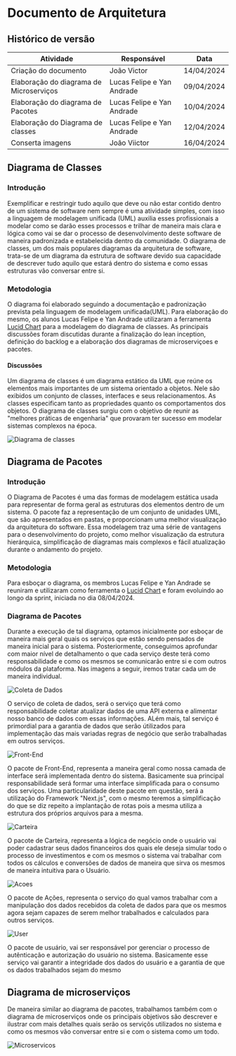 # Documento de Arquitetura

## Histórico de versão

| Atividade                          | Responsável   | Data       |
|------------------------------------|---------------|------------|
| Criação do documento | João Victor | 14/04/2024 |
| Elaboração do diagrama de Microserviços| Lucas Felipe e Yan Andrade | 09/04/2024 |
| Elaboração do diagrama de Pacotes| Lucas Felipe e Yan Andrade| 10/04/2024 |
| Elaboração do Diagrama de classes | Lucas Felipe e Yan Andrade | 12/04/2024 |
| Conserta imagens | João Viictor | 16/04/2024 |

## Diagrama de Classes

### Introdução

Exemplificar e restringir tudo aquilo que deve ou não estar contido dentro de um sistema de software nem sempre é uma atividade simples, com isso a linguagem de modelagem unificada (UML) auxilia esses profissionais a modelar como se darão esses processos e trilhar de maneira mais clara e lógica como vai se dar o processo de desenvolvimento deste software de maneira padronizada e estabelecida dentro da comunidade. O diagrama de classes, um dos mais populares diagramas da arquitetura de software, trata-se de um diagrama da estrutura de software devido sua capacidade de descrever tudo aquilo que estará dentro do sistema e como essas estruturas vão conversar entre si.

### Metodologia

O diagrama foi elaborado seguindo a documentação e padronização prevista pela linguagem de modelagem unificada(UML). Para elaboração do mesmo, os alunos Lucas Felipe e Yan Andrade utilizaram a ferramenta [Lucid Chart](https://www.lucidchart.com/pages/pt) para a modelagem do diagrama de classes. As principais discussões foram discutidas durante a finalização do lean inception, definição do backlog e a elaboração dos diagramas de microserviçoes e pacotes.

#### Discussões

Um diagrama de classes é um diagrama estático da UML que reúne os elementos mais importantes de um sistema orientado a objetos. Nele são exibidos um conjunto de classes, interfaces e seus relacionamentos. As classes especificam tanto as propriedades quanto os comportamentos dos objetos. O diagrama de classes surgiu com o objetivo de reunir as "melhores práticas de engenharia" que provaram ter sucesso em modelar sistemas complexos na época.

<img src="assets/diagramadeclasses.png" alt="Diagrama de classes"/>

## Diagrama de Pacotes

### Introdução

O Diagrama de Pacotes é uma das formas de modelagem estática usada para representar de forma geral as estruturas dos elementos dentro de um sistema. O pacote faz a representação de um conjunto de unidades UML, que são apresentados em pastas, e proporcionam uma melhor visualização da arquitetura do software. Essa modelagem traz uma série de vantagens para o desenvolvimento do projeto, como melhor visualização da estrutura hierárquica, simplificação de diagramas mais complexos e fácil atualização durante o andamento do projeto.

### Metodologia

Para esboçar o diagrama, os membros Lucas Felipe e Yan Andrade se reuniram e utilizaram como ferramenta o [Lucid Chart](https://www.lucidchart.com/pages/pt) e foram evoluindo ao longo da sprint, iniciada no dia 08/04/2024.

### Diagrama de Pacotes

Durante a execução de tal diagrama, optamos inicialmente por esboçar de maneira mais geral quais os serviços que estão sendo pensados de maneira inicial para o sistema. Posteriormente, conseguimos aprofundar com maior nível de detalhamento o que cada serviço deste terá como responsabilidade e como os mesmos se comunicarão entre si e com outros módulos da plataforma. Nas imagens a seguir,  iremos tratar cada um de maneira individual.

<img src="assets/coletaDados.png" alt="Coleta de Dados"/>

O serviço de coleta de dados, será o serviço que terá como responsabilidade coletar atualizar dados de uma API externa e alimentar nosso banco de dados com essas informações. ALém mais, tal serviço é primordial para a garantia de dados que serão útilizados para implementação das mais variadas regras de negócio que serão trabalhadas em outros serviços.

<img src="assets/pacoteFrontEnd.png" alt="Front-End"/>

O pacote de Front-End, representa a maneira geral como nossa camada de interface será implementada dentro do sistema. Basicamente sua principal responsabilidade será formar uma interface simplificada  para o consumo dos serviços. Uma particularidade deste pacote em questão, será a utilização do Framework "Next.js", com o mesmo teremos a simplificação do que se diz repeito a implantação de rotas pois a mesma utiliza a estrutura dos próprios arquivos para a mesma.

<img src="assets/servicoCarteira.png" alt="Carteira"/>

O pacote de Carteira, representa a lógica de negócio onde o usuário vai poder cadastrar seus dados financeiros dos quais ele deseja simular todo o processo de investimentos e com os mesmos o sistema vai trabalhar com todos os cálculos e conversões de dados de maneira que sirva os mesmos de maneira intuitiva para o Usuário.

<img src="assets/servicoAcoes.png" alt="Acoes"/>

O pacote de Ações, representa o serviço do qual vamos trabalhar com a manipulação dos dados recebidos da coleta de dados para que os mesmos agora sejam capazes de serem melhor trabalhados e calculados para outros serviços.

<img src="assets/servicoUsuario.png" alt="User"/>

O pacote de usuário, vai ser responsável por gerenciar o processo de autênticação e autorização do usuário no sistema. Basicamente esse serviço vai garantir a integridade dos dados do usuário e a garantia de que os dados trabalhados sejam do mesmo

## Diagrama de microserviços

De maneira similar ao diagrama de pacotes, trabalhamos também com o diagrama de microserviços onde os principais objetivos são descrever e ilustrar com mais detalhes quais serão os serviçõs utilizados no sistema e como os mesmos vão conversar entre si e com o sistema como um todo.

<img src="assets/microServicos.png" alt="Microservicos"/>